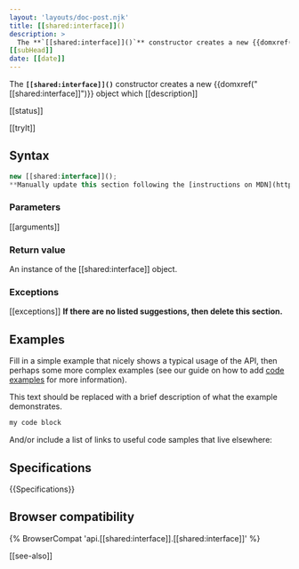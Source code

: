 ```yaml
---
layout: 'layouts/doc-post.njk'
title: [[shared:interface]]()
description: >
  The **`[[shared:interface]]()`** constructor creates a new {{domxref("[[shared:interface]]")}} object which [[description]]
[[subHead]]
date: [[date]]
---
```


The **`[[shared:interface]]()`** constructor creates a new {{domxref("[[shared:interface]]")}} object which [[description]]

[[status]]

[[tryIt]]

## Syntax

```js
new [[shared:interface]]();
**Manually update this section following the [instructions on MDN](https://developer.mozilla.org/en-US/docs/MDN/Structures/Syntax_sections), then delete this paragraph.** 
```

### Parameters

[[arguments]]

### Return value

An instance of the [[shared:interface]] object.

### Exceptions

[[exceptions]]
**If there are no listed suggestions, then delete this section.**

## Examples

Fill in a simple example that nicely shows a typical usage of the API, then perhaps some more complex examples (see our guide on how to add [code examples](/en-US/docs/MDN/Contribute/Structures/Code_examples) for more information).

This text should be replaced with a brief description of what the example demonstrates.

```js
my code block
```

And/or include a list of links to useful code samples that live elsewhere:

## Specifications

{{Specifications}}

## Browser compatibility

{% BrowserCompat 'api.[[shared:interface]].[[shared:interface]]' %}

[[see-also]]